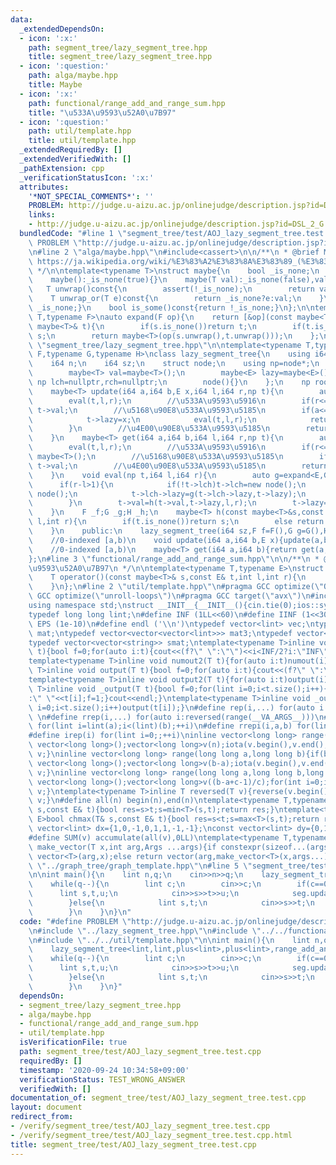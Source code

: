 ```yaml
---
data:
  _extendedDependsOn:
  - icon: ':x:'
    path: segment_tree/lazy_segment_tree.hpp
    title: segment_tree/lazy_segment_tree.hpp
  - icon: ':question:'
    path: alga/maybe.hpp
    title: Maybe
  - icon: ':x:'
    path: functional/range_add_and_range_sum.hpp
    title: "\u533A\u9593\u52A0\u7B97"
  - icon: ':question:'
    path: util/template.hpp
    title: util/template.hpp
  _extendedRequiredBy: []
  _extendedVerifiedWith: []
  _pathExtension: cpp
  _verificationStatusIcon: ':x:'
  attributes:
    '*NOT_SPECIAL_COMMENTS*': ''
    PROBLEM: http://judge.u-aizu.ac.jp/onlinejudge/description.jsp?id=DSL_2_G
    links:
    - http://judge.u-aizu.ac.jp/onlinejudge/description.jsp?id=DSL_2_G
  bundledCode: "#line 1 \"segment_tree/test/AOJ_lazy_segment_tree.test.cpp\"\n#define\
    \ PROBLEM \"http://judge.u-aizu.ac.jp/onlinejudge/description.jsp?id=DSL_2_G\"\
    \n#line 2 \"alga/maybe.hpp\"\n#include<cassert>\n\n/**\n * @brief Maybe\n * @see\
    \ https://ja.wikipedia.org/wiki/%E3%83%A2%E3%83%8A%E3%83%89_(%E3%83%97%E3%83%AD%E3%82%B0%E3%83%A9%E3%83%9F%E3%83%B3%E3%82%B0)#Maybe%E3%83%A2%E3%83%8A%E3%83%89\n\
    \ */\n\ntemplate<typename T>\nstruct maybe{\n    bool _is_none;\n    T val;\n\
    \    maybe():_is_none(true){}\n    maybe(T val):_is_none(false),val(val){}\n \
    \   T unwrap()const{\n        assert(!_is_none);\n        return val;\n    }\n\
    \    T unwrap_or(T e)const{\n        return _is_none?e:val;\n    }\n    bool is_none()const{return\
    \ _is_none;}\n    bool is_some()const{return !_is_none;}\n};\n\ntemplate<typename\
    \ T,typename F>\nauto expand(F op){\n    return [&op](const maybe<T>& s,const\
    \ maybe<T>& t){\n        if(s.is_none())return t;\n        if(t.is_none())return\
    \ s;\n        return maybe<T>(op(s.unwrap(),t.unwrap()));\n    };\n}\n#line 3\
    \ \"segment_tree/lazy_segment_tree.hpp\"\n\ntemplate<typename T,typename E,typename\
    \ F,typename G,typename H>\nclass lazy_segment_tree{\n    using i64=long long;\n\
    \    i64 n;\n    i64 sz;\n    struct node;\n    using np=node*;\n    struct node{\n\
    \        maybe<T> val=maybe<T>();\n        maybe<E> lazy=maybe<E>();\n       \
    \ np lch=nullptr,rch=nullptr;\n        node(){}\n    };\n    np root=new node();\n\
    \    maybe<T> update(i64 a,i64 b,E x,i64 l,i64 r,np t){\n        auto f=expand<T,F>(_f);\n\
    \        eval(t,l,r);\n        //\u533A\u9593\u5916\n        if(r<=a||b<=l)return\
    \ t->val;\n        //\u5168\u90E8\u533A\u9593\u5185\n        if(a<=l&&r<=b){\n\
    \            t->lazy=x;\n            eval(t,l,r);\n            return t->val;\n\
    \        }\n        //\u4E00\u90E8\u533A\u9593\u5185\n        return t->val=f(update(a,b,x,l,(l+r)/2,t->lch),update(a,b,x,(l+r)/2,r,t->rch));\n\
    \    }\n    maybe<T> get(i64 a,i64 b,i64 l,i64 r,np t){\n        auto f=expand<T,F>(_f);\n\
    \        eval(t,l,r);\n        //\u533A\u9593\u5916\n        if(r<=a||b<=l)return\
    \ maybe<T>();\n        //\u5168\u90E8\u533A\u9593\u5185\n        if(a<=l&&r<=b)return\
    \ t->val;\n        //\u4E00\u90E8\u533A\u9593\u5185\n        return f(get(a,b,l,(l+r)/2,t->lch),get(a,b,(l+r)/2,r,t->rch));\n\
    \    }\n    void eval(np t,i64 l,i64 r){\n        auto g=expand<E,G>(_g);\n  \
    \      if(r-l>1){\n            if(!t->lch)t->lch=new node();\n            if(!t->rch)t->rch=new\
    \ node();\n            t->lch->lazy=g(t->lch->lazy,t->lazy);\n            t->rch->lazy=g(t->rch->lazy,t->lazy);\n\
    \        }\n        t->val=h(t->val,t->lazy,l,r);\n        t->lazy=maybe<E>();\n\
    \    }\n    F _f;G _g;H _h;\n    maybe<T> h(const maybe<T>&s,const maybe<E>&t,int\
    \ l,int r){\n        if(t.is_none())return s;\n        else return maybe<T>(_h(s,t.unwrap(),l,r));\n\
    \    }\n    public:\n    lazy_segment_tree(i64 sz,F f=F(),G g=G(),H h=H()):n(1),sz(sz),_f(f),_g(g),_h(h){while(n<sz)n<<=1;}\n\
    \    //0-indexed [a,b)\n    void update(i64 a,i64 b,E x){update(a,b,x,0,n,root);}\n\
    \    //0-indexed [a,b)\n    maybe<T> get(i64 a,i64 b){return get(a,b,0,n,root);}\n\
    };\n#line 3 \"functional/range_add_and_range_sum.hpp\"\n\n/**\n * @brief \u533A\
    \u9593\u52A0\u7B97\n */\n\ntemplate<typename T,typename E>\nstruct range_add_and_range_sum{\n\
    \    T operator()(const maybe<T>& s,const E& t,int l,int r){\n        return s.unwrap_or(T())+t*(r-l);\n\
    \    }\n};\n#line 2 \"util/template.hpp\"\n#pragma GCC optimize(\"Ofast\")\n#pragma\
    \ GCC optimize(\"unroll-loops\")\n#pragma GCC target(\"avx\")\n#include<bits/stdc++.h>\n\
    using namespace std;\nstruct __INIT__{__INIT__(){cin.tie(0);ios::sync_with_stdio(false);cout<<fixed<<setprecision(15);}}__INIT__;\n\
    typedef long long lint;\n#define INF (1LL<<60)\n#define IINF (1<<30)\n#define\
    \ EPS (1e-10)\n#define endl ('\\n')\ntypedef vector<lint> vec;\ntypedef vector<vector<lint>>\
    \ mat;\ntypedef vector<vector<vector<lint>>> mat3;\ntypedef vector<string> svec;\n\
    typedef vector<vector<string>> smat;\ntemplate<typename T>inline void numout(T\
    \ t){bool f=0;for(auto i:t){cout<<(f?\" \":\"\")<<i<INF/2?i:\"INF\";f=1;}cout<<endl;}\n\
    template<typename T>inline void numout2(T t){for(auto i:t)numout(i);}\ntemplate<typename\
    \ T>inline void output(T t){bool f=0;for(auto i:t){cout<<(f?\" \":\"\")<<i;f=1;}cout<<endl;}\n\
    template<typename T>inline void output2(T t){for(auto i:t)output(i);}\ntemplate<typename\
    \ T>inline void _output(T t){bool f=0;for(lint i=0;i<t.size();i++){cout<<f?\"\"\
    :\" \"<<t[i];f=1;}cout<<endl;}\ntemplate<typename T>inline void _output2(T t){for(lint\
    \ i=0;i<t.size();i++)output(t[i]);}\n#define rep(i,...) for(auto i:range(__VA_ARGS__))\
    \ \n#define rrep(i,...) for(auto i:reversed(range(__VA_ARGS__)))\n#define repi(i,a,b)\
    \ for(lint i=lint(a);i<(lint)(b);++i)\n#define rrepi(i,a,b) for(lint i=lint(b)-1;i>=lint(a);--i)\n\
    #define irep(i) for(lint i=0;;++i)\ninline vector<long long> range(long long n){if(n<=0)return\
    \ vector<long long>();vector<long long>v(n);iota(v.begin(),v.end(),0LL);return\
    \ v;}\ninline vector<long long> range(long long a,long long b){if(b<=a)return\
    \ vector<long long>();vector<long long>v(b-a);iota(v.begin(),v.end(),a);return\
    \ v;}\ninline vector<long long> range(long long a,long long b,long long c){if((b-a+c-1)/c<=0)return\
    \ vector<long long>();vector<long long>v((b-a+c-1)/c);for(int i=0;i<(int)v.size();++i)v[i]=i?v[i-1]+c:a;return\
    \ v;}\ntemplate<typename T>inline T reversed(T v){reverse(v.begin(),v.end());return\
    \ v;}\n#define all(n) begin(n),end(n)\ntemplate<typename T,typename E>bool chmin(T&\
    \ s,const E& t){bool res=s>t;s=min<T>(s,t);return res;}\ntemplate<typename T,typename\
    \ E>bool chmax(T& s,const E& t){bool res=s<t;s=max<T>(s,t);return res;}\nconst\
    \ vector<lint> dx={1,0,-1,0,1,1,-1,-1};\nconst vector<lint> dy={0,1,0,-1,1,-1,1,-1};\n\
    #define SUM(v) accumulate(all(v),0LL)\ntemplate<typename T,typename ...Args>auto\
    \ make_vector(T x,int arg,Args ...args){if constexpr(sizeof...(args)==0)return\
    \ vector<T>(arg,x);else return vector(arg,make_vector<T>(x,args...));}\n//#include\
    \ \"../graph_tree/graph_template.hpp\"\n#line 5 \"segment_tree/test/AOJ_lazy_segment_tree.test.cpp\"\
    \n\nint main(){\n    lint n,q;\n    cin>>n>>q;\n    lazy_segment_tree<lint,lint,plus<lint>,plus<lint>,range_add_and_range_sum<lint,lint>>seg(n);\n\
    \    while(q--){\n        lint c;\n        cin>>c;\n        if(c==0){\n      \
    \      lint s,t,u;\n            cin>>s>>t>>u;\n            seg.update(s-1,t,u);\n\
    \        }else{\n            lint s,t;\n            cin>>s>>t;\n            cout<<seg.get(s-1,t).unwrap_or(0)<<endl;\n\
    \        }\n    }\n}\n"
  code: "#define PROBLEM \"http://judge.u-aizu.ac.jp/onlinejudge/description.jsp?id=DSL_2_G\"\
    \n#include \"../lazy_segment_tree.hpp\"\n#include \"../../functional/range_add_and_range_sum.hpp\"\
    \n#include \"../../util/template.hpp\"\n\nint main(){\n    lint n,q;\n    cin>>n>>q;\n\
    \    lazy_segment_tree<lint,lint,plus<lint>,plus<lint>,range_add_and_range_sum<lint,lint>>seg(n);\n\
    \    while(q--){\n        lint c;\n        cin>>c;\n        if(c==0){\n      \
    \      lint s,t,u;\n            cin>>s>>t>>u;\n            seg.update(s-1,t,u);\n\
    \        }else{\n            lint s,t;\n            cin>>s>>t;\n            cout<<seg.get(s-1,t).unwrap_or(0)<<endl;\n\
    \        }\n    }\n}"
  dependsOn:
  - segment_tree/lazy_segment_tree.hpp
  - alga/maybe.hpp
  - functional/range_add_and_range_sum.hpp
  - util/template.hpp
  isVerificationFile: true
  path: segment_tree/test/AOJ_lazy_segment_tree.test.cpp
  requiredBy: []
  timestamp: '2020-09-24 10:34:58+09:00'
  verificationStatus: TEST_WRONG_ANSWER
  verifiedWith: []
documentation_of: segment_tree/test/AOJ_lazy_segment_tree.test.cpp
layout: document
redirect_from:
- /verify/segment_tree/test/AOJ_lazy_segment_tree.test.cpp
- /verify/segment_tree/test/AOJ_lazy_segment_tree.test.cpp.html
title: segment_tree/test/AOJ_lazy_segment_tree.test.cpp
---
```

